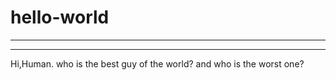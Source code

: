# hello-world
---------------------
---------------------

Hi,Human. who is the best guy of the world? and who is the worst one?
